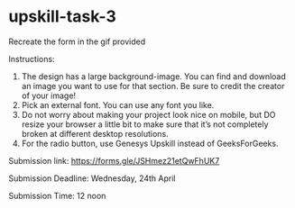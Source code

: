 # upskill-task-3

Recreate the form in the gif provided

Instructions:

1. The design has a large background-image. You can find and download an image you want to use for that section. Be sure to credit the creator of your image!
2. Pick an external font. You can use any font you like.
3. Do not worry about making your project look nice on mobile, but DO resize your browser a little bit to make sure that it’s not completely broken at different desktop resolutions.
4. For the radio button, use Genesys Upskill instead of GeeksForGeeks.


Submission link: https://forms.gle/JSHmez21etQwFhUK7

Submission Deadline: Wednesday, 24th April

Submission Time: 12 noon